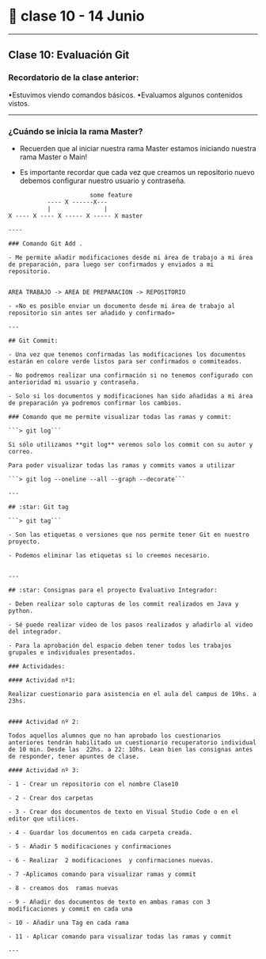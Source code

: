 # :book: clase 10 - 14 Junio

---

## Clase 10: Evaluación Git

###  Recordatorio de la clase anterior:

•Estuvimos viendo comandos básicos.
•Evaluamos algunos contenidos vistos.

---

###  ¿Cuándo se inicia la rama Master?

- Recuerden que al iniciar nuestra rama Master estamos iniciando nuestra rama Master o Main!

- Es importante recordar que cada vez que creamos un repositorio nuevo debemos configurar nuestro usuario y contraseña.

```        
                       some feature
           ---- X ------X---
           |               |
X ---- X ---- X ----- X ----- X master

----

### Comando Git Add .

- Me permite añadir modificaciones desde mi área de trabajo a mi área de preparación, para luego ser confirmados y enviados a mi repositorio.


AREA TRABAJO -> AREA DE PREPARACION -> REPOSITORIO

- «No es posible enviar un documento desde mi área de trabajo al repositorio sin antes ser añadido y confirmado»

---

## Git Commit:

- Una vez que tenemos confirmadas las modificaciones los documentos estarán en colore verde listos para ser confirmados o commiteados.

- No podremos realizar una confirmación si no tenemos configurado con anterioridad mi usuario y contraseña.

- Solo si los documentos y modificaciones han sido añadidas a mi área de preparación ya podremos confirmar los cambios.

### Comando que me permite visualizar todas las ramas y commit:

```> git log```

Si sólo utilizamos **git log** veremos solo los commit con su autor y correo.

Para poder visualizar todas las ramas y commits vamos a utilizar

```> git log --oneline --all --graph --decorate```

---

## :star: Git tag

```> git tag```

- Son las etiquetas o versiones que nos permite tener Git en nuestro proyecto.

- Podemos eliminar las etiquetas si lo creemos necesario.


---

## :star: Consignas para el proyecto Evaluativo Integrador:

- Deben realizar solo capturas de los commit realizados en Java y python.

- Sé puede realizar video de los pasos realizados y añadirlo al video del integrador.

- Para la aprobación del espacio deben tener todos los trabajos grupales e individuales presentados.

### Actividades:

#### Actividad nº1:

Realizar cuestionario para asistencia en el aula del campus de 19hs. a 23hs.


#### Actividad nº 2:

Todos aquellos alumnos que no han aprobado los cuestionarios anteriores tendrán habilitado un cuestionario recuperatorio individual de 10 min. Desde las  22hs. a 22: 1Ohs. Lean bien las consignas antes de responder, tener apuntes de clase. 

#### Actividad nº 3:

- 1 - Crear un repositorio con el nombre Clase10

- 2 - Crear dos carpetas

- 3 - Crear dos documentos de texto en Visual Studio Code o en el editor que utilices.

- 4 - Guardar los documentos en cada carpeta creada.

- 5 - Añadir 5 modificaciones y confirmaciones

- 6 - Realizar  2 modificaciones  y confirmaciones nuevas.

- 7 -Aplicamos comando para visualizar ramas y commit

- 8 - creamos dos  ramas nuevas

- 9 - Añadir dos documentos de texto en ambas ramas con 3 modificaciones y commit en cada una

- 10 - Añadir una Tag en cada rama

- 11 - Aplicar comando para visualizar todas las ramas y commit

---
